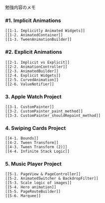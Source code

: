 勉強内容のメモ

### #1. Implicit Animations
	[[1-1. Implicitly Animated Widgets]]
	[[1-2. AnimatedContainer]]
	[[1-3. TweenAnimationBuilder]]

### #2. Explicit Animations
	[[2-1. Implicit vs Explicit]]
	[[2-2. AnimationController]]
	[[2-3. AnimatedBuilder]]
	[[2-4. Explicit Widgets]]
	[[2-5. CurvedAnimation]]
	[[2-6. ValueNotifier]]

### 3. Apple Watch Project
	[[3-1. CustomPainter]]
	[[3-2. CustomPainter_paint_method]]
	[[3-3. CustomPainter_shouldRepaint_method]]

### 4. Swiping Cards Project
	[[4-1. Bounds]]
	[[4-2. Tween Transform]]
	[[4-3. Tween Transform (2)]]
	[[4-4. Infinite Stack Logic]]

### 5. Music Player Project
	[[5-1. PageView & PageController]]
	[[5-2. AnimatedSwitcher & BackdropFilter]]
	[[5-3. Scale logic of images]]
	[[5-4. Hero animation]]
	[[5-5. PageRouteBuilder]]
	[[5-6. Marquee]]
	